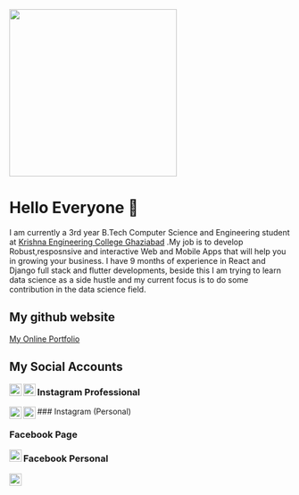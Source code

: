 <img src="https://user-images.githubusercontent.com/57908494/88790673-2304ed80-d1b6-11ea-9fc1-0def2481948a.png" width="300px" height="300px">

# Hello Everyone 👋

I am currently a 3rd year B.Tech Computer Science and Engineering student at <a href="https://www.krishnacollege.ac.in" target='_yogesh'>Krishna Engineering College Ghaziabad</a> .My job is to develop Robust,resposnsive and interactive Web and Mobile Apps that will help you in growing your business. I have 9 months of experience in React and Django full stack and flutter developments, beside this I am trying to learn data science as a side hustle and my current focus is to do some contribution in the data science field.


## My github website

<a href = 'https://imyogeshgaur.github.io' target="_yogesh"> My Online Portfolio </a>

## My Social Accounts

<a href="https://www.linkedin.com/in/imyogeshgaur/">
  <img align="left" alt="Linkedin Icon" width="22px" src="https://cdn.jsdelivr.net/npm/simple-icons@v3/icons/linkedin.svg" />
</a>

<a href="https://www.twitter.com/imyogeshgaur/">
  <img align="left" alt="Linkedin Icon" width="22px" src="https://cdn.jsdelivr.net/npm/simple-icons@v3/icons/twitter.svg" />
</a>

### Instagram Professional
<a href='https://instagram.com/imatechgeek'>
  <img align="left" alt="Linkedin Icon" width="22px" src="https://cdn.jsdelivr.net/npm/simple-icons@v3/icons/instagram.svg" />
</a>
### Instagram (Personal)
<a href="https://www.instagram.com/imyogeshgaur/">
  <img align="left" alt="Linkedin Icon" width="22px" src="https://cdn.jsdelivr.net/npm/simple-icons@v3/icons/instagram.svg" />
</a>

### Facebook Page
<a href='https://www.facebook.com/Just-for-skill-development-114448226946175'>
  <img align="left" alt="Linkedin Icon" width="22px" src="https://cdn.jsdelivr.net/npm/simple-icons@v3/icons/facebook.svg" />
</a>

### Facebook Personal
<a href='https://www.facebook.com/profile.php?id=100022189704235'>
  <img align="left" alt="Linkedin Icon" width="22px" src="https://cdn.jsdelivr.net/npm/simple-icons@v3/icons/facebook.svg" />
</a>





             


